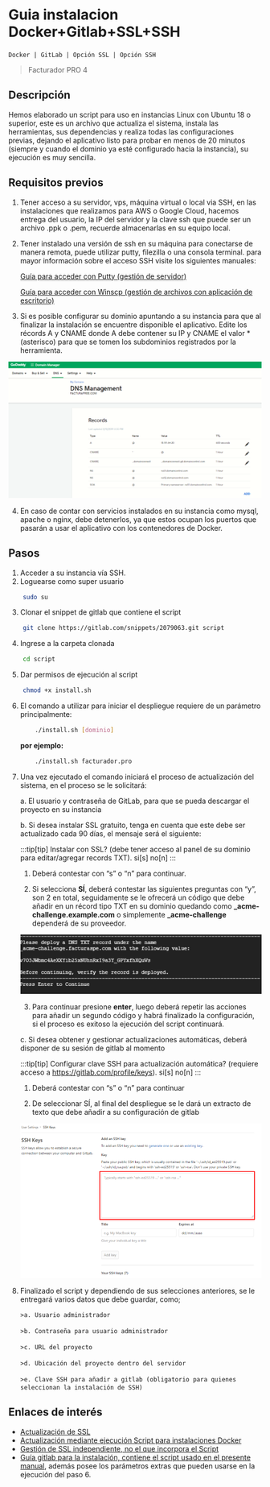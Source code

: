 # Guia instalacion Docker+Gitlab+SSL+SSH

`Docker | GitLab | Opción SSL | Opción SSH`

> Facturador PRO 4

## Descripción

Hemos elaborado un script para uso en instancias Linux con Ubuntu 18 o superior, este es un archivo que actualiza el sistema, instala las herramientas, sus dependencias y realiza todas las configuraciones previas, dejando el aplicativo listo para probar en menos de 20 minutos (siempre y cuando el dominio ya esté configurado hacia la instancia), su ejecución es muy sencilla.

## Requisitos previos

1.  Tener acceso a su servidor, vps, máquina virtual o local via SSH, en las instalaciones que realizamos para AWS o Google Cloud, hacemos entrega del usuario, la IP del servidor y la clave ssh que puede ser un archivo .ppk o .pem, recuerde almacenarlas en su equipo local.

2.  Tener instalado una versión de ssh en su máquina para conectarse de manera remota, puede utilizar putty, filezilla o una consola terminal. para mayor información sobre el acceso SSH visite los siguientes manuales:

    [Guía para acceder con Putty (gestión de servidor)](https://docs.google.com/document/d/1PmQejvNd_dkXVm8DPUYlQTag0wvES46tMpxX3MPhkNY/edit#heading=h.nezjsyganf1w)

    [Guía para acceder con Winscp (gestión de archivos con aplicación de escritorio)](https://docs.google.com/document/d/1Xpri2102N4b5C-dG-FVPXW5ZWjEz5S4iDjpvl7Zwq2E/edit#heading=h.nezjsyganf1w)

3.  Si es posible configurar su dominio apuntando a su instancia para que al finalizar la instalación se encuentre disponible el aplicativo. Edite los récords A y CNAME donde A debe contener su IP y CNAME el valor \* (asterisco) para que se tomen los subdominios registrados por la herramienta.

![ejemplo1 imagen](/img/Guia1/guia1-ejemplo1.png)

4.  En caso de contar con servicios instalados en su instancia como mysql, apache o nginx, debe detenerlos, ya que estos ocupan los puertos que pasarán a usar el aplicativo con los contenedores de Docker.

## Pasos

1.  Acceder a su instancia vía SSH.
2.  Loguearse como super usuario

```bash
    sudo su
```

3.  Clonar el snippet de gitlab que contiene el script

```bash
    git clone https://gitlab.com/snippets/2079063.git script
```

4.  Ingrese a la carpeta clonada

```bash
    cd script
```

5.  Dar permisos de ejecución al script

```bash
    chmod +x install.sh
```

6.  El comando a utilizar para iniciar el despliegue requiere de un parámetro principalmente:

    ```bash
        ./install.sh [dominio]
    ```

    **por ejemplo:**

    ```bash
        ./install.sh facturador.pro
    ```

7.  Una vez ejecutado el comando iniciará el proceso de actualización del sistema, en el proceso se le solicitará:

    a. El usuario y contraseña de GitLab, para que se pueda descargar el proyecto en su instancia

    b. Si desea instalar SSL gratuito, tenga en cuenta que este debe ser actualizado cada 90 días, el mensaje será el siguiente:

    :::tip[tip]
    Instalar con SSL? (debe tener acceso al panel de su dominio para editar/agregar records TXT). si[s] no[n]
    :::

    1. Deberá contestar con “s” o “n” para continuar.

    2. Si selecciona **SÍ**, deberá contestar las siguientes preguntas con “y”, son 2 en total, seguidamente se le ofrecerá un código que debe añadir en un récord tipo TXT en su dominio quedando como **\_acme-challenge.example.com** o simplemente **\_acme-challenge** dependerá de su proveedor.

    ![ejemplo2 imagen](/img/Guia1/guia1-ejemplo2.png)

    3. Para continuar presione **enter**, luego deberá repetir las acciones para añadir un segundo código y habrá finalizado la configuración, si el proceso es exitoso la ejecución del script continuará.

    c. Si desea obtener y gestionar actualizaciones automáticas, deberá disponer de su sesión de gitlab al momento

    :::tip[tip]
    Configurar clave SSH para actualización automática? (requiere acceso a https://gitlab.com/profile/keys). si[s] no[n]
    :::

    1. Deberá contestar con “s” o “n” para continuar

    2. De seleccionar SÍ, al final del despliegue se le dará un extracto de texto que debe añadir a su configuración de gitlab

    ![ejemplo3 imagen](/img/Guia1/guia1-ejemplo3.png)

8.  Finalizado el script y dependiendo de sus selecciones anteriores, se le entregará varios datos que debe guardar, como;

        >a. Usuario administrador

        >b. Contraseña para usuario administrador

        >c. URL del proyecto

        >d. Ubicación del proyecto dentro del servidor

        >e. Clave SSH para añadir a gitlab (obligatorio para quienes seleccionan la instalación de SSH)

## Enlaces de interés

- [Actualización de
  SSL](https://gitlab.com/b.mendoza/facturadorpro3/-/snippets/1955372)
- [Actualización mediante ejecución Script para instalaciones
  Docker](https://gitlab.com/b.mendoza/facturadorpro3/-/wikis/Script-Update-Docker)
- [Gestión de SSL independiente, no el que incorpora el
  Script](https://docs.google.com/document/d/1D87YJ9fq9yHiAauu6SGVugiC3m_i42DrFUt6VKYXuDI/edit#heading=h.5gkh9djmh9b)
- [Guía gitlab para la instalación, contiene el script usado en el
  presente
  manual](https://gitlab.com/b.mendoza/facturadorpro3/-/snippets/1971490),
  además posee los parámetros extras que pueden usarse en la ejecución
  del paso 6.